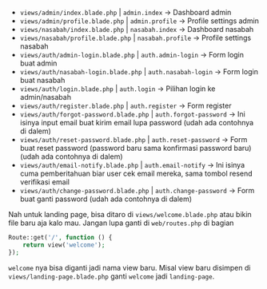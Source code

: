 - `views/admin/index.blade.php` | `admin.index` -> Dashboard admin
- `views/admin/profile.blade.php` | `admin.profile` -> Profile settings admin
- `views/nasabah/index.blade.php` | `nasabah.index` -> Dashboard nasabah
- `views/nasabah/profile.blade.php` | `nasabah.profile` -> Profile settings nasabah
- `views/auth/admin-login.blade.php` | `auth.admin-login` -> Form login buat admin
- `views/auth/nasabah-login.blade.php` | `auth.nasabah-login` -> Form login buat nasabah
- `views/auth/login.blade.php` | `auth.login` -> Pilihan login ke admin/nasabah
- `views/auth/register.blade.php` | `auth.register` -> Form register
- `views/auth/forgot-password.blade.php` | `auth.forgot-password` -> Ini isinya input email buat kirim email lupa password (udah ada contohnya di dalem)
- `views/auth/reset-password.blade.php` | `auth.reset-password` -> Form buat reset password (password baru sama konfirmasi password baru) (udah ada contohnya di dalem)
- `views/auth/email-notify.blade.php` | `auth.email-notify` -> Ini isinya cuma pemberitahuan biar user cek email mereka, sama tombol resend verifikasi email
- `views/auth/change-password.blade.php` | `auth.change-password` -> Form buat ganti password (udah ada contohnya di dalem)

Nah untuk landing page, bisa ditaro di `views/welcome.blade.php` atau bikin file baru aja kalo mau. Jangan lupa ganti di `web/routes.php` di bagian 

```php
Route::get('/', function () {
    return view('welcome');
});
```

`welcome` nya bisa diganti jadi nama view baru. Misal view baru disimpen di `views/landing-page.blade.php` ganti `welcome` jadi `landing-page`.